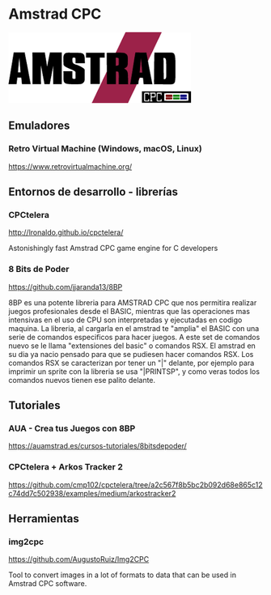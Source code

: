 # Amstrad CPC

![Amstrad CPC](assets/logos/amstrad-cpc.png)

## Emuladores

### Retro Virtual Machine (Windows, macOS, Linux)

https://www.retrovirtualmachine.org/

## Entornos de desarrollo - librerías

### CPCtelera

http://lronaldo.github.io/cpctelera/

Astonishingly fast Amstrad CPC game engine for C developers

### 8 Bits de Poder

https://github.com/jjaranda13/8BP

8BP es una potente libreria para AMSTRAD CPC que nos permitira realizar juegos profesionales desde el BASIC, mientras que las operaciones mas intensivas en el uso de CPU son interpretadas y ejecutadas en codigo maquina. La libreria, al cargarla en el amstrad te "amplia" el BASIC con una serie de comandos especificos para hacer juegos. A este set de comandos nuevo se le llama "extensiones del basic" o comandos RSX. El amstrad en su dia ya nacio pensado para que se pudiesen hacer comandos RSX. Los comandos RSX se caracterizan por tener un "|" delante, por ejemplo para imprimir un sprite con la libreria se usa "|PRINTSP", y como veras todos los comandos nuevos tienen ese palito delante.

## Tutoriales

### AUA - Crea tus Juegos con 8BP

https://auamstrad.es/cursos-tutoriales/8bitsdepoder/

### CPCtelera + Arkos Tracker 2

https://github.com/cmp102/cpctelera/tree/a2c567f8b5bc2b092d68e865c12c74dd7c502938/examples/medium/arkostracker2

## Herramientas

### img2cpc

https://github.com/AugustoRuiz/Img2CPC

Tool to convert images in a lot of formats to data that can be used in Amstrad CPC software.
